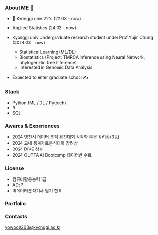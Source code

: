 ### About ME 🌟

- 🏫 Kyonggi univ 22's (22.03 - now)
- Applied Statistics (24.02 - now)

- Kyonggi univ Undergraduate research student under Prof.Yujin Chung (2024.03 - now)
 	- Statistical Learning (ML/DL)
	- Biostatistics (Project: TMRCA inference using Neural Network, phylogenetic tree Inference)
 	- Interested in Genomic Data Analysis

- Expected to enter graduate school ✍️

### Stack
- Python (ML / DL / Pytorch)
- R 
- SQL

### Awards & Experiences

- 2024 영천시 데이터 분석 경진대회 시각화 부문 장려상(3등)
- 2024 교내 통계자료분석대회 장려상
- 2024 DIVE 참가
- 2024 OUTTA AI Bootcamp 데이터반 수료
  
### License

- 컴퓨터활용능력 1급
- ADsP
- 빅데이터분석기사 필기 합격

### Portfolio


### Contacts
yowoo0303@kyonggi.ac.kr
